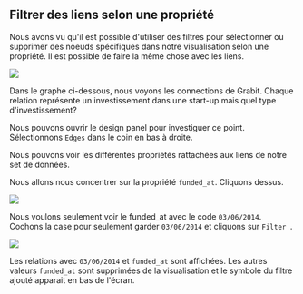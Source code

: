 ## Filtrer des liens selon une propriété

Nous avons vu qu'il est possible d'utiliser des filtres pour sélectionner ou supprimer des noeuds spécifiques dans notre visualisation selon une propriété. Il est possible de faire la même chose avec les liens.

![](https://github.com/Linkurious/linkurious-enterprise-manual/raw/master/en/filter/Example.png)

Dans le graphe ci-dessous, nous voyons les connections de Grabit. Chaque relation représente un investissement dans une start-up mais quel type d'investissement?

Nous pouvons ouvrir le design panel pour investiguer ce point. Sélectionnons ```Edges``` dans le coin en bas à droite.

Nous pouvons voir les différentes propriétés rattachées aux liens de notre set de données.

Nous allons nous concentrer sur la propriété ```funded_at```. Cliquons dessus.

![](https://github.com/Linkurious/linkurious-enterprise-manual/raw/master/en/filter/FundedAt.png)

Nous voulons seulement voir le funded_at avec le code ```03/06/2014```. Cochons la case pour seulement garder  ```03/06/2014``` et cliquons sur ```Filter ```.

![](https://github.com/Linkurious/linkurious-enterprise-manual/raw/master/en/filter/Final.png)

Les relations avec  ```03/06/2014``` et ```funded_at``` sont affichées. Les autres valeurs ```funded_at``` sont supprimées de la visualisation et le symbole du filtre ajouté apparait en bas de l'écran.



